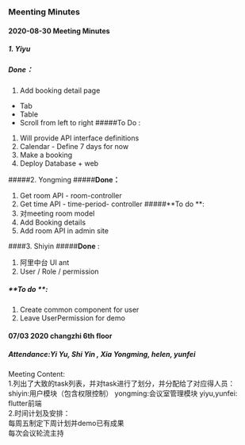 ### Meenting Minutes 

#### 2020-08-30 Meeting Minutes 
##### 1. Yiyu 
##### Done：
1. Add booking detail page
- Tab
- Table
- Scroll from left to right
#####To Do :
1. Will provide API interface definitions 
2. 	Calendar - Define 7 days for now 
3. 	Make a booking 
4. 	Deploy Database + web 

#####2. Yongming 
#####**Done：** 
1. 	 Get room API - room-controller
2. 	 Get time API - time-period- controller
#####**To do **:
1. 对meeting room model
2. Add Booking details 
3. Add room API in admin site 

####3. Shiyin
#####**Done** : 
1. 阿里中台 UI  ant 
2. User / Role / permission 
##### **To do **:
 1. Create common component for user 
 2. Leave UserPermission for demo 
 
#### 07/03 2020   changzhi 6th floor
##### Attendance:Yi Yu, Shi Yin , Xia Yongming, helen, yunfei
Meeting Content: </br>
1.列出了大致的task列表，并对task进行了划分，并分配给了对应得人员：</br>
  shiyin:用户模块（包含权限控制） yongming:会议室管理模块   yiyu,yunfei: flutter前端 </br>
2.时间计划及安排：</br>
  每周五制定下周计划并demo已有成果</br>
  每次会议轮流主持
  
  
 
